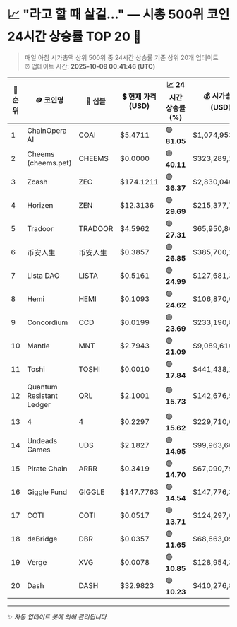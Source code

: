 
# 📈 "라고 할 때 살걸..." — 시총 500위 코인 24시간 상승률 TOP 20 🚀

> 매일 아침 시가총액 상위 500위 중 24시간 상승률 기준 상위 20개 업데이트  
> ⏰ 업데이트 시간: **2025-10-09 00:41:46 (UTC)**

| 🔢 순위 | 🪙 코인명 | 🔣 심볼 | 💲 현재 가격 (USD) | 📈 24시간 상승률 (%) | 💰 시가총액 (USD) | 🔄 24시간 거래량 (USD) | 🔢 유통 공급량 |
|--------|----------|--------|-------------------|--------------------|--------------------|-----------------------|-------------------|
| 1 | ChainOpera AI | COAI | $5.4711 | 🟢 **81.05** | $1,074,953,192 | $282,828,656 | 196,479,267 |
| 2 | Cheems (cheems.pet) | CHEEMS | $0.0000 | 🟢 **40.11** | $323,289,147 | $79,764,209 | 187,495,034,775,398 |
| 3 | Zcash | ZEC | $174.1211 | 🟢 **36.37** | $2,830,040,715 | $591,754,457 | 16,253,290 |
| 4 | Horizen | ZEN | $12.3136 | 🟢 **29.69** | $215,377,752 | $135,639,406 | 17,491,087 |
| 5 | Tradoor | TRADOOR | $4.5962 | 🟢 **27.31** | $65,950,861 | $77,624,962 | 14,349,000 |
| 6 | 币安人生 | 币安人生 | $0.3857 | 🟢 **26.85** | $385,700,178 | $465,233,387 | 1,000,000,000 |
| 7 | Lista DAO | LISTA | $0.5161 | 🟢 **24.99** | $127,681,309 | $312,634,115 | 247,398,551 |
| 8 | Hemi | HEMI | $0.1093 | 🟢 **24.62** | $106,870,042 | $1,041,986,617 | 977,500,000 |
| 9 | Concordium | CCD | $0.0199 | 🟢 **23.69** | $233,190,845 | $1,882,581 | 11,692,320,994 |
| 10 | Mantle | MNT | $2.7943 | 🟢 **21.09** | $9,089,610,434 | $718,144,109 | 3,252,944,056 |
| 11 | Toshi | TOSHI | $0.0010 | 🟢 **17.84** | $441,438,160 | $125,843,108 | 420,676,609,006 |
| 12 | Quantum Resistant Ledger | QRL | $2.1001 | 🟢 **15.73** | $142,676,589 | $1,029,841 | 67,937,170 |
| 13 | 4 | 4 | $0.2297 | 🟢 **15.62** | $229,710,011 | $429,324,004 | 1,000,000,000 |
| 14 | Undeads Games | UDS | $2.1827 | 🟢 **14.95** | $99,963,660 | $1,915,385 | 45,798,006 |
| 15 | Pirate Chain | ARRR | $0.3419 | 🟢 **14.70** | $67,090,795 | $155,880 | 196,213,798 |
| 16 | Giggle Fund | GIGGLE | $147.7763 | 🟢 **14.54** | $147,776,301 | $72,785,346 | 1,000,000 |
| 17 | COTI | COTI | $0.0517 | 🟢 **13.71** | $124,297,623 | $22,131,643 | 2,404,176,219 |
| 18 | deBridge | DBR | $0.0357 | 🟢 **11.65** | $68,663,093 | $19,872,778 | 1,924,684,519 |
| 19 | Verge | XVG | $0.0078 | 🟢 **10.85** | $128,954,331 | $20,397,406 | 16,521,951,236 |
| 20 | Dash | DASH | $32.9823 | 🟢 **10.23** | $410,276,851 | $126,061,582 | 12,439,311 |

---

✨ *자동 업데이트 봇에 의해 관리됩니다.*
